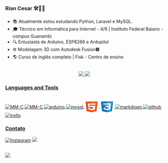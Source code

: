 ### Rian Cesar 🛠️👨‍💻

- 📚 Atualmente estou estudando Python, Laravel e MySQL.
- 🎓 Técnico em Informática para Internet - 4/6 | Instituto Federal Baiano - *campus* Guanambi
- 🔍 Entusiasta de Arduino, ESP8266 e Ardupilot
- ⚙️ Modelagem 3D com Autodesk Fusion🟧
- 🌎 Curso de inglês completo | Fisk - Centro de ensino

<br>
<div align="center">
  <a href="https://github.com/riancesaros">
  <img height="180em" src="https://github-readme-stats.vercel.app/api?username=riancesaros&show_icons=true"/>
  <img height="180em" src="https://github-readme-stats.vercel.app/api/top-langs/?username=riancesaros&layout=compact"/>
 </div>

 ### Languages and Tools 
<div style="display: inline_block"><br>
            
   <img align="center" alt="MM-C" height="55" width="60" src="https://cdn.jsdelivr.net/gh/devicons/devicon@latest/icons/php/php-original.svg" />       
  <img align="center" alt="MM-C" height="40" width="48" img src="https://cdn.jsdelivr.net/gh/devicons/devicon@latest/icons/c/c-original.svg" />
  <img align="center" alt="arduino" width="45" height="58" src="https://cdn.jsdelivr.net/gh/devicons/devicon@latest/icons/arduino/arduino-original-wordmark.svg" /> 
  <img align="center" alt="mysql" width="50" height="45" src="https://cdn.jsdelivr.net/gh/devicons/devicon@latest/icons/mysql/mysql-original.svg" />   
  <img align="center" alt="MM-HTML" height="35" width="45" src="https://raw.githubusercontent.com/devicons/devicon/master/icons/html5/html5-original.svg">
  <img align="center" alt="MM-CSS" height="35" width="45" src="https://raw.githubusercontent.com/devicons/devicon/master/icons/css3/css3-original.svg">
  <img align="center" alt="markdown" width="48" height="50" src="https://cdn.jsdelivr.net/gh/devicons/devicon@latest/icons/markdown/markdown-original.svg" /> 
  <img align="center" alt="github" width="45" height="55" src="https://cdn.jsdelivr.net/gh/devicons/devicon@latest/icons/github/github-original-wordmark.svg" />
  <img align="center" alt="trello" width="40" height="50" src="https://cdn.jsdelivr.net/gh/devicons/devicon@latest/icons/trello/trello-plain.svg" />
  <!-- https://devicon.dev  -->         

</div>
  
 ### Contato
 
<div> 

 [![Instagram](https://img.shields.io/badge/Instagram-E4405F?style=for-the-badge&logo=instagram&logoColor=white)](https://instagram.com/riancesaros?igshid=YTQwZjQ0NmI0OA==)  <a href = "Rian:riancesar.souza@gmail.com"><img src="https://img.shields.io/badge/-Gmail-%23333?style=for-the-badge&logo=gmail&logoColor=white" target="_blank"></a>

</div>
<br>
 <img src="https://capsule-render.vercel.app/api?type=waving&height=150&color=008080&fontAlignY=73&reversal=true&section=footer" >
